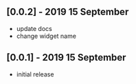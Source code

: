 ## [0.0.2] - 2019 15 September

- update docs
- change widget name

## [0.0.1] - 2019 15 September

- initial release

